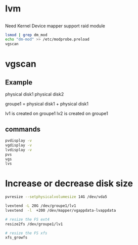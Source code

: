 # lvm

##
Need Kernel Device mapper support raid module
```bash
lsmod | grep dm_mod
echo "dm-mod" >> /etc/modprobe.preload
vgscan
```


# vgscan

## Example
physical disk1 
physical disk2

groupe1 = physical disk1  + physical disk1 

lv1 is created on groupe1
lv2 is created on groupe1

## commands

```bash
pvdisplay -v 
vgdisplay -v
lvdisplay -v
pvs
vgs
lvs
```

# Increase or decrease disk size
```bash
pvresize --setphysicalvolumesize 14G /dev/vda5

lvextend -L 20G /dev/groupe1/lv1
lvextend  -l  +200 /dev/mapper/vgappdata-lvappdata

# resize the FS ext4
resize2fs /dev/groupe1/lv1

# resize the FS xfs
xfs_growfs 
```
